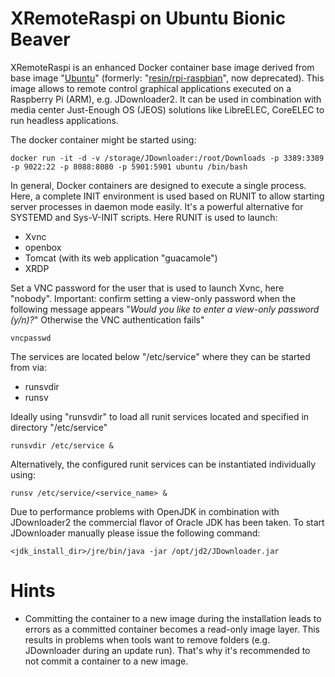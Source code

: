 # XRemoteRaspi on Ubuntu Bionic Beaver
XRemoteRaspi is an enhanced Docker container base image derived from base image "<a href="https://hub.docker.com/_/ubuntu">Ubuntu</a>" (formerly: "<a href="https://hub.docker.com/r/balenalib/rpi-raspbian/tags">resin/rpi-raspbian</a>", now deprecated). This image allows to remote control graphical applications executed on a Raspberry Pi (ARM), e.g. JDownloader2. It can be used in combination with media center Just-Enough OS (JEOS) solutions like LibreELEC, CoreELEC to run headless applications.

The docker container might be started using:
```
docker run -it -d -v /storage/JDownloader:/root/Downloads -p 3389:3389 -p 9022:22 -p 8088:8080 -p 5901:5901 ubuntu /bin/bash
```

In general, Docker containers are designed to execute a single process. Here, a complete INIT environment is used based on RUNIT to allow starting server processes in daemon mode easily. It's a powerful alternative for SYSTEMD and Sys-V-INIT scripts. Here RUNIT is used to launch:
- Xvnc
- openbox
- Tomcat (with its web application "guacamole")
- XRDP

Set a VNC password for the user that is used to launch Xvnc, here "nobody". Important: confirm setting a view-only password when the following message appears "*Would you like to enter a view-only password (y/n)?*" Otherwise the VNC authentication fails"
```
vncpasswd
```

The services are located below "/etc/service" where they can be started from via:
- runsvdir
- runsv

Ideally using "runsvdir" to load all runit services located and specified in directory "/etc/service"
```
runsvdir /etc/service &
```

Alternatively, the configured runit services can be instantiated individually using:
```
runsv /etc/service/<service_name> &
```

Due to performance problems with OpenJDK in combination with JDownloader2 the commercial flavor of Oracle JDK has been taken. To start JDownloader manually please issue the following command:
```
<jdk_install_dir>/jre/bin/java -jar /opt/jd2/JDownloader.jar
```

# Hints
- Committing the container to a new image during the installation leads to errors as a committed container becomes a read-only image layer. This results in problems when tools want to remove folders (e.g. JDownloader during an update run). That's why it's recommended to not commit a container to a new image.
